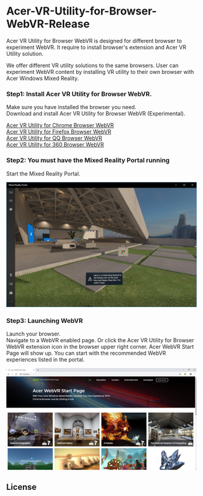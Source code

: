 # Acer-VR-Utility-for-Browser-WebVR-Release  

Acer VR Utility for Browser WebVR is designed for different browser to experiment WebVR. It require to install browser's extension and Acer VR Utility solution.

We offer different VR utility solutions to the same browsers. User can experiment WebVR content by installing VR utility to their own browser with Acer Windows Mixed Reality.


### Step1: Install Acer VR Utility for Browser WebVR.  
Make sure you have installed the browser you need.  
Download and install Acer VR Utility for Browser WebVR (Experimental).  

[Acer VR Utility for Chrome Browser WebVR](https://github.com/acerwebvr/Acer-VR-Utility-for-Browser-WebVR-Release/releases/tag/Acer-VR-Utility-for-Chrome-Browser-WebVR-v1.01.1004)  
[Acer VR Utility for Firefox Browser WebVR](https://github.com/acerwebvr/Acer-VR-Utility-for-Browser-WebVR-Release/releases/tag/Acer-VR-Utility-for-Firefox-Browser-WebVR-v1.02.0011)  
[Acer VR Utility for QQ Browser WebVR](https://github.com/acerwebvr/Acer-VR-Utility-for-Browser-WebVR-Release/releases/tag/Acer-VR-Utility-for-QQ-Browser-WebVR-v1.05.0003)  
[Acer VR Utility for 360 Browser WebVR](https://github.com/acerwebvr/Acer-VR-Utility-for-Browser-WebVR-Release/releases/tag/Acer-VR-Utility-for-360-Browser-WebVR-v1.04.0003)


### Step2: You must have the Mixed Reality Portal running  
Start the Mixed Reality Portal.  

![alt text](pic/Step2.jpg)


### Step3: Launching WebVR  
Launch your browser.  
Navigate to a WebVR enabled page. Or click the Acer VR Utility for Browser WebVR extension icon in the browser upper right corner. Acer WebVR Start Page will show up. You can start with the recommended WebVR experiences listed in the portal.  

![alt text](pic/Step3-1.jpg)

## License

